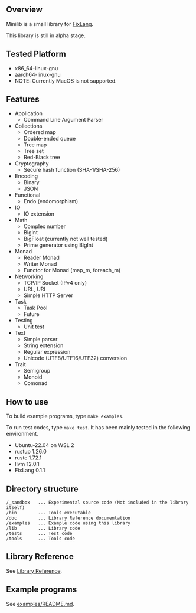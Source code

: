 ## Overview

Minilib is a small library for [FixLang](https://github.com/tttmmmyyyy/fixlang).

This library is still in alpha stage.

## Tested Platform
- x86_64-linux-gnu
- aarch64-linux-gnu
- NOTE: Currently MacOS is not supported.

## Features

- Application
  - Command Line Argument Parser
- Collections
  - Ordered map
  - Double-ended queue
  - Tree map
  - Tree set
  - Red-Black tree
- Cryptography
  - Secure hash function (SHA-1/SHA-256)
- Encoding
  - Binary
  - JSON
- Functional
  - Endo (endomorphism)
- IO
  - IO extension
- Math
  - Complex number
  - BigInt
  - BigFloat (currently not well tested)
  - Prime generator using BigInt
- Monad
  - Reader Monad
  - Writer Monad
  - Functor for Monad (map_m, foreach_m)
- Networking
  - TCP/IP Socket (IPv4 only)
  - URL, URI
  - Simple HTTP Server
- Task
  - Task Pool
  - Future
- Testing
  - Unit test
- Text
  - Simple parser
  - String extension
  - Regular expression
  - Unicode (UTF8/UTF16/UTF32) conversion
- Trait
  - Semigroup
  - Monoid
  - Comonad

## How to use

To build example programs, type `make examples`.

To run test codes, type `make test`. It has been mainly tested in the following environment.

- Ubuntu-22.04 on WSL 2
- rustup 1.26.0
- rustc 1.72.1
- llvm 12.0.1
- FixLang 0.1.1

## Directory structure

```
/_sandbox   ... Experimental source code (Not included in the library itself)
/bin        ... Tools executable
/doc        ... Library Reference documentation
/examples   ... Example code using this library
/lib        ... Library code
/tests      ... Test code
/tools      ... Tools code
```

## Library Reference

See [Library Reference](doc/index.md).

## Example programs

See [examples/README.md](examples/README.md).
